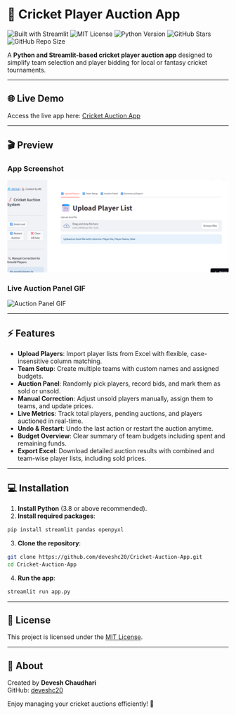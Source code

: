 # 🏏 Cricket Player Auction App

![Built with Streamlit](https://img.shields.io/badge/Built%20With-Streamlit-blue) 
![MIT License](https://img.shields.io/github/license/deveshc20/Cricket) 
![Python Version](https://img.shields.io/badge/Python-3.8%2B-blue) 
![GitHub Stars](https://img.shields.io/github/stars/deveshc20/Cricket-Auction-App?style=social) 
![GitHub Repo Size](https://img.shields.io/github/repo-size/deveshc20/Cricket-Auction-App)

A **Python and Streamlit-based cricket player auction app** designed to simplify team selection and player bidding for local or fantasy cricket tournaments.

---

## 🌐 Live Demo
Access the live app here: [Cricket Auction App](https://cricketauctionapp.streamlit.app/)

---

## 🎬 Preview

### App Screenshot
![App Screenshot](assets/screenshot.png)

### Live Auction Panel GIF
![Auction Panel GIF](assets/auction.gif)

---

## ⚡ Features

- **Upload Players**: Import player lists from Excel with flexible, case-insensitive column matching.  
- **Team Setup**: Create multiple teams with custom names and assigned budgets.  
- **Auction Panel**: Randomly pick players, record bids, and mark them as sold or unsold.  
- **Manual Correction**: Adjust unsold players manually, assign them to teams, and update prices.  
- **Live Metrics**: Track total players, pending auctions, and players auctioned in real-time.  
- **Undo & Restart**: Undo the last action or restart the auction anytime.  
- **Budget Overview**: Clear summary of team budgets including spent and remaining funds.  
- **Export Excel**: Download detailed auction results with combined and team-wise player lists, including sold prices.  

---

## 💻 Installation

1. **Install Python** (3.8 or above recommended).  
2. **Install required packages**:

```bash
pip install streamlit pandas openpyxl
```

3. **Clone the repository**:

```bash
git clone https://github.com/deveshc20/Cricket-Auction-App.git
cd Cricket-Auction-App
```

4. **Run the app**:

```bash
streamlit run app.py
```

---

## 📄 License
This project is licensed under the [MIT License](https://opensource.org/licenses/MIT).

---

## 👤 About
Created by **Devesh Chaudhari**  
GitHub: [deveshc20](https://github.com/deveshc20/Cricket-Auction-App)

Enjoy managing your cricket auctions efficiently! 🎉